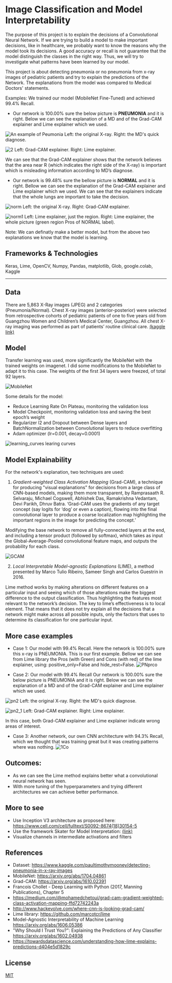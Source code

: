 # Image Classification and Model Interpretability

The purpose of this project is to explain the decisions of a Convolutional Neural Network.
If we are trying to build a model to make important decisions, like in healthcare, we probably want to know the reasons why the model took its decisions. A good accuracy or recall is not guarantee that the model distinguish the classes in the right way. Thus, we will try to investigate what patterns have been learned by our model. 

This project is about detecting pneumonia or no pneumonia from x-ray images of pediatric patients and try to explain the predictions of the Network. The explanations from the model was compared to Medical Doctors' statements. 

Examples: We trained our model (MobileNet Fine-Tuned) and achieved 99.4% Recall. 
* Our network is 100.00% sure the below picture is **PNEUMONIA** and it is right. Below we can see the explanation of a MD and of the Grad-CAM explainer and Lime explainer which we used.

![An example of Peumonia](https://user-images.githubusercontent.com/31864574/59109088-146dce00-8945-11e9-8528-bac49b832b42.png)
Left: the original X-ray.  Right: the MD's quick diagnose.

![2](https://user-images.githubusercontent.com/31864574/59109434-b55c8900-8945-11e9-8254-6ba6d81c27c8.png)
Left: Grad-CAM explainer.  Right: Lime explainer.

We can see that the Grad-CAM explainer shows that the network believes that the area near R (which indicates the right side of the X-ray) is important which is misleading information according to MD’s diagnose.


* Our network is 99.48% sure the bellow picture is **NORMAL** and it is right. Bellow we can see the explanation of the Grad-CAM explainer and Lime explainer which we used.
We can see that the explainers indicate that the whole lungs are important to take the decision.

![norm](https://user-images.githubusercontent.com/31864574/59113868-94e4fc80-894e-11e9-934f-1cb8d15c665f.png)
Left: the original X-ray.  Right: Grad-CAM explainer.

![norm1](https://user-images.githubusercontent.com/31864574/59114140-30766d00-894f-11e9-8b95-05cd05f21169.png)
Left: Lime explainer, just the region.  Right: Lime explainer, the whole picture (green region Pros of NORMAL label).

Note: We can definatly make a better model, but from the above two explanations we know that the model is learning.


## Frameworks & Technologies
Keras, Lime, OpenCV, Numpy, Pandas, matplotlib, Glob, google.colab, Kaggle

---

## Data
There are 5,863 X-Ray images (JPEG) and 2 categories (Pneumonia/Normal). Chest X-ray images (anterior-posterior) were selected from retrospective cohorts of pediatric patients of one to five years old from Guangzhou Women and Children’s Medical Center, Guangzhou. All chest X-ray imaging was performed as part of patients’ routine clinical care. 
[(kaggle link)](https://www.kaggle.com/paultimothymooney/detecting-pneumonia-in-x-ray-images)

## Model
Transfer learning was used, more significantly the MobileNet with the trained weights on imagenet. I did some modifications to the MobileNet to adapt it to this case.  The weights of the first 34 layers were freezed, of total 92 layers.

![MobileNet](https://cdn-images-1.medium.com/max/800/1*XeJGMg7siqgjI6kQ3gke9A.png)

Some details for the model:
*	Reduce Learning Rate On Plateau, monitoring the validation loss 
*	Model Checkpoint, monitoring validation loss and saving the best epoch’s weight 
*	Regularizer l2 and Dropout between Dense layers and BatchNormalization between Convolutional layers to reduce overfitting
*	Adam optimizer (lr=0.001, decay=0.0001)

![learning_curves](https://user-images.githubusercontent.com/31864574/59112418-a2e54e00-894b-11e9-9c5d-c493dc7d049a.png)
learing curves


## Model Explainability
For the network's explanation, two techniques are used:

1. *Gradient-weighted Class Activation Mapping* (Grad-CAM), a technique for producing "visual explanations" for decisions from a large class of CNN-based models, making them more transparent, by Ramprasaath R. Selvaraju, Michael Cogswell, Abhishek Das, Ramakrishna Vedantam, Devi Parikh, Dhruv Batra.
‘Grad-CAM uses the gradients of any target concept (say logits for ‘dog’ or even a caption), flowing into the final convolutional layer to produce a coarse localization map highlighting the important regions in the image for predicting the concept.’

Modifying the base network to remove all fully-connected layers at the end, and including a tensor product (followed by softmax), which takes as input the Global-Average-Pooled convolutional feature maps, and outputs the probability for each class.

![GCAM](https://cdn-images-1.medium.com/max/1000/1*8iyCBSx6i2lRpnKLe5bIrg.png)

2. *Local Interpretable Model-agnostic Explanations* (LIME), a method presented by Marco Tulio Ribeiro, Sameer Singh and Carlos Guestrin in 2016.

Lime method works by making alterations on different features on a particular input and seeing which of those alterations make the biggest difference to the output classification. Thus highlighting the features most relevant to the network’s decision. The key to lime’s effectiveness is to local element. That means that it does not try explain all the decisions that a network might make across all possible inputs, only the factors that uses to determine its classification for one particular input.


## More case examples
* Case 1: Our model with 99.4% Recall. 
Here the network is 100.00% sure this x-ray is PNEUMONIA. This is our first example. Bellow we can see from Lime library the Pros (with Green) and Cons (with red) of the lime explainer, using: positive_only=False and hide_rest=False.
![PNprco](https://user-images.githubusercontent.com/31864574/59115706-839def00-8952-11e9-8e5f-07f642974d98.png)


*  Case 2: Our model with 99.4% Recall
Our network is 100.00% sure the below picture is PNEUMONIA and it is right. Below we can see the explanation of a MD and of the Grad-CAM explainer and Lime explainer which we used.

![pn2](https://user-images.githubusercontent.com/31864574/59117252-fc527a80-8955-11e9-89bc-5e3b02247e95.png)
Left: the original X-ray. Right: the MD's quick diagnose.

![pn2_1](https://user-images.githubusercontent.com/31864574/59117883-851de600-8957-11e9-9ee7-a4086eed5ab9.png)
Left: Grad-CAM explainer. Right: Lime explainer.

In this case, both Grad-CAM explainer and Lime explainer indicate wrong areas of interest. 


*  Case 3: Another network, our own CNN architecture with 94.3% Recall, which we thought that was training great but it was creating patterns where was nothing. 
![1Co](https://user-images.githubusercontent.com/31864574/59111367-8ea05180-8949-11e9-966d-1b5027e05462.png)


## Outcomes:
* As we can see the Lime method explains better what a convolutional neural network has seen.
* With more tuning of the hyperparameters and trying different architectures we can achieve better performance.


## More to see
* Use Inception V3 architecture as proposed here: https://www.cell.com/cell/fulltext/S0092-8674(18)30154-5
* Use the framework Skater for Model Interpretation: [(link)](https://github.com/oracle/Skater)
* Visualize channels in intermediate activations and filters


## References
* Dataset: https://www.kaggle.com/paultimothymooney/detecting-pneumonia-in-x-ray-images
* MobileNet: https://arxiv.org/abs/1704.04861
* Grad-CAM: https://arxiv.org/abs/1610.02391
* Francois Chollet - Deep Learning with Python (2017, Manning Publications), Chapter 5
* https://medium.com/@mohamedchetoui/grad-cam-gradient-weighted-class-activation-mapping-ffd72742243a
* http://www.hackevolve.com/where-cnn-is-looking-grad-cam/
* Lime library: https://github.com/marcotcr/lime
* Model-Agnostic Interpretability of Machine Learning https://arxiv.org/abs/1606.05386
* "Why Should I Trust You?": Explaining the Predictions of Any Classifier https://arxiv.org/abs/1602.04938
* https://towardsdatascience.com/understanding-how-lime-explains-predictions-d404e5d1829c


## License
[MIT](https://choosealicense.com/licenses/mit/)

